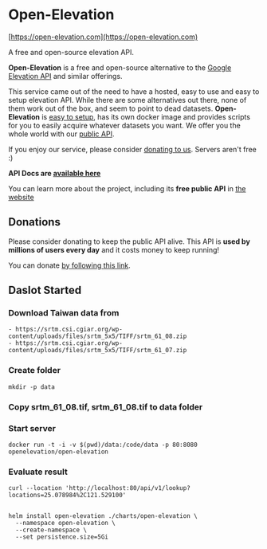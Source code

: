 # Open-Elevation

[https://open-elevation.com](https://open-elevation.com)

A free and open-source elevation API.

**Open-Elevation** is a free and open-source alternative to the [Google Elevation API](https://developers.google.com/maps/documentation/elevation/start) and similar offerings.

This service came out of the need to have a hosted, easy to use and easy to setup elevation API. While there are some alternatives out there, none of them work out of the box, and seem to point to dead datasets. <b>Open-Elevation</b> is [easy to setup](https://github.com/Jorl17/open-elevation/blob/master/docs/host-your-own.md), has its own docker image and provides scripts for you to easily acquire whatever datasets you want. We offer you the whole world with our [public API](https://github.com/Jorl17/open-elevation/blob/master/docs/api.md).

If you enjoy our service, please consider [donating to us](https://open-elevation.com#donate). Servers aren't free :)

**API Docs are [available here](https://github.com/Jorl17/open-elevation/blob/master/docs/api.md)**

You can learn more about the project, including its **free public API** in [the website](https://open-elevation.com)

## Donations

Please consider donating to keep the public API alive. This API is **used by millions of users every day** and it costs money to keep running!

You can donate [by following this link](https://www.open-elevation.com/#donate).


## DasIot Started


### Download Taiwan data from 

```
- https://srtm.csi.cgiar.org/wp-content/uploads/files/srtm_5x5/TIFF/srtm_61_08.zip
- https://srtm.csi.cgiar.org/wp-content/uploads/files/srtm_5x5/TIFF/srtm_61_07.zip
```

### Create folder

```
mkdir -p data
```

### Copy srtm_61_08.tif, srtm_61_08.tif to data folder

### Start server

```
docker run -t -i -v $(pwd)/data:/code/data -p 80:8080 openelevation/open-elevation
```

### Evaluate result

```
curl --location 'http://localhost:80/api/v1/lookup?locations=25.078984%2C121.529100'
```


```

helm install open-elevation ./charts/open-elevation \
  --namespace open-elevation \
  --create-namespace \
  --set persistence.size=5Gi
```